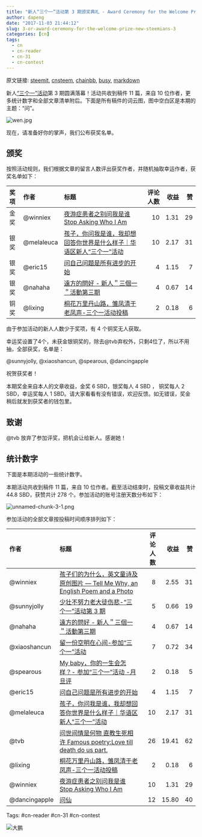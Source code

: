 ```yaml
---
title: "新人“三个一”活动第 3 期颁奖典礼 - Award Ceremony for the Welcome Prize New Steemians 3"
author: dapeng
date: "2017-11-03 21:44:12"
slug: 3-or-award-ceremony-for-the-welcome-prize-new-steemians-3
categories: [cn]
tags: 
  - cn
  - cn-reader
  - cn-31
  - cn-contest
---
```


原文链接: [steemit](https://steemit.com/cn/@dapeng/3-or-award-ceremony-for-the-welcome-prize-new-steemians-3), [cnsteem](https://cnsteem.com/cn/@dapeng/3-or-award-ceremony-for-the-welcome-prize-new-steemians-3), [chainbb](https://chainbb.com/cn/@dapeng/3-or-award-ceremony-for-the-welcome-prize-new-steemians-3), [busy](https://busy.org/cn/@dapeng/3-or-award-ceremony-for-the-welcome-prize-new-steemians-3), [markdown](https://raw.githubusercontent.com/pzhaonet/steem_mirror/master/content/post/3-or-award-ceremony-for-the-welcome-prize-new-steemians-3.md)

新人[“三个一”活动](https://steemit.com/cn/@dapeng/welcome-prize-for-new-steemians)第 3 期圆满落幕！活动共收到稿件 11 篇，来自 10 位作者，更多统计数字和全部文章清单附后。下面是所有稿件的词云图，图中空白区是本期的主题：“问”。

![wen.jpg](https://steemitimages.com/DQmNTHHU1bnvnsZx6tyBwuvdSABVC1BGUWTBtq1nMNh7nBY/wen.jpg)

现在，请准备好你的掌声，我们公布获奖名单。

## 颁奖

按照活动规则，我们根据文章的留言人数评出获奖作者，并随机抽取幸运作者，获奖名单如下：

| 奖项   | 作者         | 标题                                       | 评论人数 |   收益 |    赞 |
| :--- | :--------- | :--------------------------------------- | ---: | ---: | ---: |
| 金奖   | @winniex   | [夜游症患者之别问我是谁 Stop Asking Who I Am](https://steemit.com/cn/@winniex/stop-asking-who-i-am) |   10 | 1.31 |   29 |
| 银奖   | @melaleuca | [孩子，你问我是谁，我却想回答你世界是什么样子｜华语区新人“三个一”活动](https://steemit.com/cn/@melaleuca/world) |   10 | 2.17 |   31 |
| 银奖   | @eric15    | [问自己问题是所有进步的开始](https://steemit.com/cn/@eric15/-2017111t214844853z) |    4 | 1.15 |    7 |
| 银奖   | @nahaha    | [遠方的問好 - 新人＂三個一＂活動第三期](https://steemit.com/cn/@nahaha/3wgnqg-or) |    4 | 0.67 |   14 |
| 铜奖   | @lixing    | [桐花万里丹山路，雏凤清于老凤声-三个一活动投稿](https://steemit.com/cn/@lixing/4csyer) |    2 | 0.18 |    6 |


由于参加活动的新人人数少于奖项，有 4 个铜奖无人获取。

幸运奖设置了4个，未获金银铜奖的，除去@tvb弃权外，只剩4位了，所以不用抽，全部获奖，名单是：

@sunnyjolly, @xiaoshancun, @spearous, @dancingapple

祝贺获奖者！

本期奖金来自本人的文章收益，金奖 6 SBD，银奖每人 4 SBD ， 铜奖每人 2 SBD，幸运奖每人 1 SBD。请大家看看有没有错误，欢迎反馈。如无错误，奖金稍后就发到获奖者的钱包里。

## 致谢

@tvb 放弃了参加评奖，把机会让给新人。感谢她！


## 统计数字

下面是本期活动的一些统计数字。

本期活动共收到稿件 11 篇，来自 10 位作者。截至活动结束时，投稿文章收益共计 44.8 SBD，获赞共计 278 个。参加活动的账号注册天数分布如下：

![unnamed-chunk-3-1.png](https://steemitimages.com/DQmWDJ7ctn3CcdY2cGVHfeyEPxyVsjLLVZc2a7zBX9BgvCL/unnamed-chunk-3-1.png)

参加活动的全部文章按投稿时间顺序排列如下：

| 作者            | 标题                                       | 评论人数 |    收益 |    赞 |
| :------------ | :--------------------------------------- | ---: | ----: | ---: |
| @winniex      | [孩子们的为什么，英文童诗及原创图片 — Tell Me Why, an English Poem and a Photo](https://steemit.com/cn/@winniex/tell-me-why-an-english-poem-and-a-photo) |    8 |  2.55 |   31 |
| @sunnyjolly   | [少壮不努力老大徒伤悲-“三个一”活动第 3 期](https://steemit.com/cn/@sunnyjolly/or-3) |    5 |  0.66 |   19 |
| @nahaha       | [遠方的問好 - 新人＂三個一＂活動第三期](https://steemit.com/cn/@nahaha/3wgnqg-or) |    4 |  0.67 |   14 |
| @xiaoshancun  | [留一份空明在心间-参加“三个一”活动](https://steemit.com/cn/@xiaoshancun/2qkath-or) |    7 |  0.72 |   34 |
| @spearous     | [My baby，你的一生会怎样？- 参加“三个一”活动 -月旦评](https://steemit.com/cn/@spearous/my-baby) |    2 |  0.18 |    5 |
| @eric15       | [问自己问题是所有进步的开始](https://steemit.com/cn/@eric15/-2017111t214844853z) |    4 |  1.15 |    7 |
| @melaleuca    | [孩子，你问我是谁，我却想回答你世界是什么样子｜华语区新人“三个一”活动](https://steemit.com/cn/@melaleuca/world) |   10 |  2.17 |   31 |
| @tvb          | [问世间情是何物 直教生死相许 Famous poetry:Love till death do us part.](https://steemit.com/cn/@tvb/love-till-death-do-us-part) |   26 | 19.41 |   62 |
| @lixing       | [桐花万里丹山路，雏凤清于老凤声-三个一活动投稿](https://steemit.com/cn/@lixing/4csyer) |    2 |  0.18 |    6 |
| @winniex      | [夜游症患者之别问我是谁 Stop Asking Who I Am](https://steemit.com/cn/@winniex/stop-asking-who-i-am) |   10 |  1.31 |   29 |
| @dancingapple | [问仙](https://steemit.com/cn/@dancingapple/3egizb) |   12 | 15.80 |   40 |



Tags: #cn-reader #cn-31 #cn-contest

![大鹏](https://steemitimages.com/DQmeYUwQ7Juorgd79o6D5E34BnUYxwfmLxYH4cApgPRhRf6/end2.jpg)
